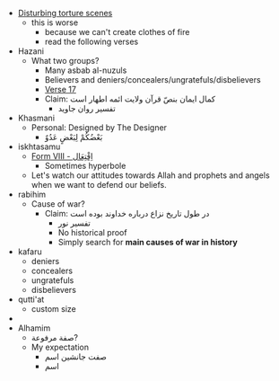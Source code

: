 - [Disturbing torture scenes](https://www.google.com/search?q=disturbing+torture&source=lnms&tbm=isch&sa=X&ved=2ahUKEwjav9WZk_j3AhVc7rsIHZwyAc8Q_AUoAXoECAEQAw&cshid=1653395860505904&biw=1294&bih=668&dpr=1)
    - this is worse
        - because we can't create clothes of fire
        - read the following verses
- Hazani
    - What two groups?
        - Many asbab al-nuzuls
        - Believers and deniers/concealers/ungratefuls/disbelievers
        - [Verse 17](https://quran.com/22/17)
        - Claim: كمال ايمان بنصّ قرآن ولايت ائمه اطهار است
            - تفسیر روان جاوید
- Khasmani
    - Personal: Designed by The Designer
        - بَعْضُكُمْ لِبَعْضٍ عَدُوٌ
- iskhtasamu
    - [Form VIII - اِفْتِعَال](https://en.wikipedia.org/wiki/Arabic_verbs#Formation_of_derived_stems_(%22forms%22))
        - Sometimes hyperbole
    - Let's watch our attitudes towards Allah and prophets and angels when we want to defend our beliefs.
- rabihim
    - Cause of war?
        - Claim: در طول تاريخ نزاع درباره خداوند بوده است
            - تفسیر نور
            - No historical proof
            - Simply search for **main causes of war in history**
- kafaru
    - deniers
    - concealers
    - ungratefuls
    - disbelievers
- qutti'at
    - custom size
- 
- Alhamim
    - صفة مرفوعة?
    - My expectation
        - صفت جانشین اسم
        - اسم